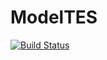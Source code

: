 # ModelTES

[![Build Status](https://travis-ci.org/ggggggggg/ModelTES.jl.svg?branch=master)](https://travis-ci.org/ggggggggg/ModelTES.jl)
